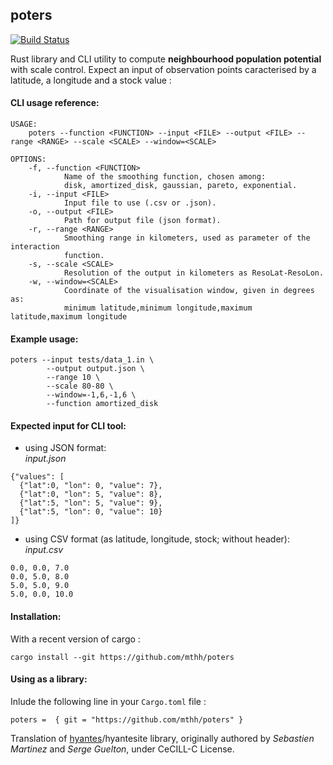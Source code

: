 ## poters
[![Build Status](https://travis-ci.org/mthh/magrit.svg?branch=master)](https://travis-ci.org/mthh/magrit)
  
Rust library and CLI utility to compute **neighbourhood population potential** with scale control.
Expect an input of observation points caracterised by a latitude, a longitude and a stock value :

#### CLI usage reference:
```
USAGE:
    poters --function <FUNCTION> --input <FILE> --output <FILE> --range <RANGE> --scale <SCALE> --window=<SCALE>

OPTIONS:
    -f, --function <FUNCTION>
            Name of the smoothing function, chosen among:
            disk, amortized_disk, gaussian, pareto, exponential.
    -i, --input <FILE>
            Input file to use (.csv or .json).
    -o, --output <FILE>
            Path for output file (json format).
    -r, --range <RANGE>
            Smoothing range in kilometers, used as parameter of the interaction
            function.
    -s, --scale <SCALE>
            Resolution of the output in kilometers as ResoLat-ResoLon.
    -w, --window=<SCALE>
            Coordinate of the visualisation window, given in degrees as:
            minimum latitude,minimum longitude,maximum latitude,maximum longitude
```

#### Example usage:
```
poters --input tests/data_1.in \
        --output output.json \
        --range 10 \
        --scale 80-80 \
        --window=-1,6,-1,6 \
        --function amortized_disk
```

#### Expected input for CLI tool:
- using JSON format:  
*input.json*
```
{"values": [
  {"lat":0, "lon": 0, "value": 7},
  {"lat":0, "lon": 5, "value": 8},
  {"lat":5, "lon": 5, "value": 9},
  {"lat":5, "lon": 0, "value": 10}
]}
```

- using CSV format (as latitude, longitude, stock; without header):  
*input.csv*
```
0.0, 0.0, 7.0
0.0, 5.0, 8.0
5.0, 5.0, 9.0
5.0, 0.0, 10.0
```

#### Installation:
With a recent version of cargo :
```
cargo install --git https://github.com/mthh/poters
```

#### Using as a library:
Inlude the following line in your `Cargo.toml` file :
```
poters =  { git = "https://github.com/mthh/poters" }
```


Translation of [hyantes](http://hyantes.gforge.inria.fr/)/hyantesite library, originally authored by *Sebastien Martinez* and *Serge Guelton*, under CeCILL-C License.
